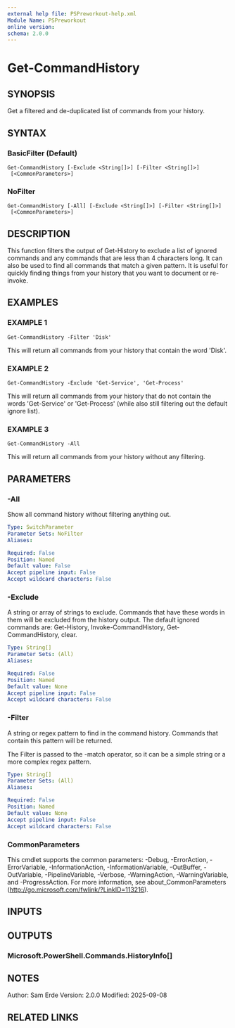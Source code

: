 ```yaml
---
external help file: PSPreworkout-help.xml
Module Name: PSPreworkout
online version:
schema: 2.0.0
---
```


# Get-CommandHistory

## SYNOPSIS
Get a filtered and de-duplicated list of commands from your history.

## SYNTAX

### BasicFilter (Default)
```
Get-CommandHistory [-Exclude <String[]>] [-Filter <String[]>]
 [<CommonParameters>]
```

### NoFilter
```
Get-CommandHistory [-All] [-Exclude <String[]>] [-Filter <String[]>]
 [<CommonParameters>]
```

## DESCRIPTION
This function filters the output of Get-History to exclude a list of ignored commands and any commands that are
less than 4 characters long.
It can also be used to find all commands that match a given pattern.
It is useful
for quickly finding things from your history that you want to document or re-invoke.

## EXAMPLES

### EXAMPLE 1
```
Get-CommandHistory -Filter 'Disk'
```

This will return all commands from your history that contain the word 'Disk'.

### EXAMPLE 2
```
Get-CommandHistory -Exclude 'Get-Service', 'Get-Process'
```

This will return all commands from your history that do not contain the words 'Get-Service' or 'Get-Process'
(while also still filtering out the default ignore list).

### EXAMPLE 3
```
Get-CommandHistory -All
```

This will return all commands from your history without any filtering.

## PARAMETERS

### -All
Show all command history without filtering anything out.

```yaml
Type: SwitchParameter
Parameter Sets: NoFilter
Aliases:

Required: False
Position: Named
Default value: False
Accept pipeline input: False
Accept wildcard characters: False
```

### -Exclude
A string or array of strings to exclude.
Commands that have these words in them will be excluded from the
history output.
The default ignored commands are: Get-History, Invoke-CommandHistory, Get-CommandHistory, clear.

```yaml
Type: String[]
Parameter Sets: (All)
Aliases:

Required: False
Position: Named
Default value: None
Accept pipeline input: False
Accept wildcard characters: False
```

### -Filter
A string or regex pattern to find in the command history.
Commands that contain this pattern will be returned.

The Filter is passed to the -match operator, so it can be a simple string or a more complex regex pattern.

```yaml
Type: String[]
Parameter Sets: (All)
Aliases:

Required: False
Position: Named
Default value: None
Accept pipeline input: False
Accept wildcard characters: False
```

### CommonParameters
This cmdlet supports the common parameters: -Debug, -ErrorAction, -ErrorVariable, -InformationAction, -InformationVariable, -OutBuffer, -OutVariable, -PipelineVariable, -Verbose, -WarningAction, -WarningVariable, and -ProgressAction. 
For more information, see about_CommonParameters (http://go.microsoft.com/fwlink/?LinkID=113216).

## INPUTS

## OUTPUTS

### Microsoft.PowerShell.Commands.HistoryInfo[]
## NOTES
Author: Sam Erde
Version: 2.0.0
Modified: 2025-09-08

## RELATED LINKS
